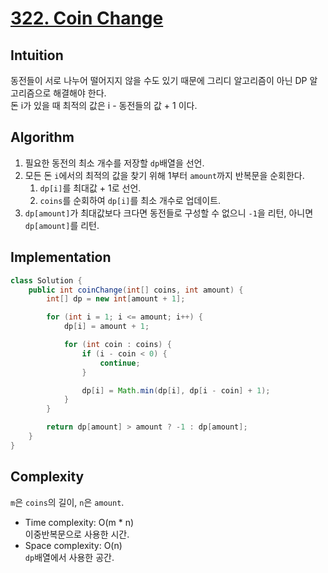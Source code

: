 # [322. Coin Change](https://leetcode.com/problems/coin-change/)

## Intuition
동전들이 서로 나누어 떨어지지 않을 수도 있기 때문에 그리디 알고리즘이 아닌 DP 알고리즘으로 해결해야 한다.\
돈 i가 있을 때 최적의 값은 i - 동전들의 값 + 1 이다.

## Algorithm
1. 필요한 동전의 최소 개수를 저장할 `dp`배열을 선언.
2. 모든 돈 `i`에서의 최적의 값을 찾기 위해 1부터 `amount`까지 반복문을 순회한다.
   1. `dp[i]`를 최대값 + 1로 선언.
   2. `coins`를 순회하여 `dp[i]`를 최소 개수로 업데이트.
3. `dp[amount]`가 최대값보다 크다면 동전들로 구성할 수 없으니 `-1`을 리턴, 아니면 `dp[amount]`를 리턴.

## Implementation
```java
class Solution {
    public int coinChange(int[] coins, int amount) {
        int[] dp = new int[amount + 1];

        for (int i = 1; i <= amount; i++) {
            dp[i] = amount + 1;

            for (int coin : coins) {
                if (i - coin < 0) {
                    continue;
                }

                dp[i] = Math.min(dp[i], dp[i - coin] + 1);
            }
        }

        return dp[amount] > amount ? -1 : dp[amount];
    }
}
```

## Complexity
`m`은 `coins`의 길이, `n`은 `amount`.
- Time complexity: O(m * n)\
이중반복문으로 사용한 시간. 
- Space complexity: O(n)\
`dp`배열에서 사용한 공간.
